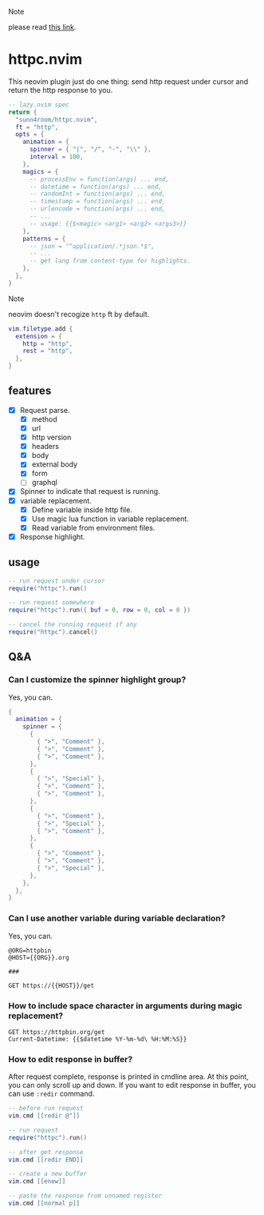> [!NOTE]
> please read [this link](https://learn.microsoft.com/en-us/aspnet/core/test/http-files).

# httpc.nvim

This neovim plugin just do one thing: send http request under cursor and return the http response to you.

```lua
-- lazy.nvim spec
return {
  "sunn4room/httpc.nvim",
  ft = "http",
  opts = {
    animation = {
      spinner = { "|", "/", "-", "\\" },
      interval = 100,
    },
    magics = {
      -- processEnv = function(args) ... end,
      -- datetime = function(args) ... end,
      -- randomInt = function(args) ... end,
      -- timestamp = function(args) ... end,
      -- urlencode = function(args) ... end,
      -- ...
      -- usage: {{$<magic> <arg1> <arg2> <args3>}}
    },
    patterns = {
      -- json = "^application/.*json.*$",
      -- ...
      -- get lang from content-type for highlights.
    },
  },
}
```

> [!NOTE]
> neovim doesn't recogize `http` ft by default.
>
> ```lua
> vim.filetype.add {
>   extension = {
>     http = "http",
>     rest = "http",
>   },
> }
> ```

## features

- [x] Request parse.
  - [x] method
  - [x] url
  - [x] http version
  - [x] headers
  - [x] body
  - [x] external body
  - [x] form
  - [ ] graphql
- [x] Spinner to indicate that request is running.
- [x] variable replacement.
  - [x] Define variable inside http file.
  - [x] Use magic lua function in variable replacement.
  - [x] Read variable from environment files.
- [x] Response highlight.

## usage

```lua
-- run request under cursor
require("httpc").run()

-- run request somewhere
require("httpc").run({ buf = 0, row = 0, col = 0 })

-- cancel the running request if any
require("httpc").cancel()
```

## Q&A

### Can I customize the spinner highlight group?

Yes, you can.

```lua
{
  animation = {
    spinner = {
      {
        { ">", "Comment" },
        { ">", "Comment" },
        { ">", "Comment" },
      },
      {
        { ">", "Special" },
        { ">", "Comment" },
        { ">", "Comment" },
      },
      {
        { ">", "Comment" },
        { ">", "Special" },
        { ">", "Comment" },
      },
      {
        { ">", "Comment" },
        { ">", "Comment" },
        { ">", "Special" },
      },
    },
  },
}
```

### Can I use another variable during variable declaration?

Yes, you can.

```
@ORG=httpbin
@HOST={{ORG}}.org

###

GET https://{{HOST}}/get
```

### How to include space character in arguments during magic replacement?

```
GET https://httpbin.org/get
Current-Datetime: {{$datetime %Y-%m-%d\ %H:%M:%S}}
```

### How to edit response in buffer?

After request complete, response is printed in cmdline area. At this point, you can only scroll up and down. If you want to edit response in buffer, you can use `:redir` command.

```lua
-- before run request
vim.cmd [[redir @"]]

-- run request
require("httpc").run()

-- after get response
vim.cmd [[redir END]]

-- create a new buffer
vim.cmd [[enew]]

-- paste the response from unnamed register
vim.cmd [[normal p]]
```
